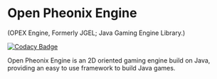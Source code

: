 # Open Pheonix Engine
(OPEX Engine, Formerly JGEL; Java Gaming Engine Library.)

[![Codacy Badge](https://api.codacy.com/project/badge/Grade/ef410f3bc04b42e087c1a2c3ddf9c194)](https://app.codacy.com/manual/Shinkson47/JGE?utm_source=github.com&utm_medium=referral&utm_content=Shinkson47/JGE&utm_campaign=Badge_Grade_Settings)

Open Pheonix Engine is an 2D oriented gaming engine build on Java, providing an easy to use framework to build Java games.
